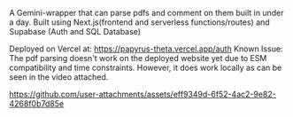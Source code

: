 A Gemini-wrapper that can parse pdfs and comment on them built in under a day. 
Built using Next.js(frontend and serverless functions/routes) and Supabase (Auth and SQL Database)

Deployed on Vercel at: https://papyrus-theta.vercel.app/auth
Known Issue: The pdf parsing doesn't work on the deployed website yet due to ESM compatibility and time constraints. 
However, it does work locally as can be seen in the video attached.

https://github.com/user-attachments/assets/eff9349d-6f52-4ac2-9e82-4268f0b7d85e

